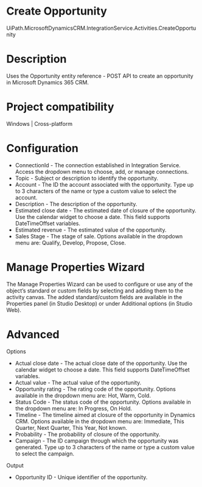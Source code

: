 ﻿# Create Opportunity

UiPath.MicrosoftDynamicsCRM.IntegrationService.Activities.CreateOpportunity

# Description

Uses the Opportunity entity reference - POST API to create an opportunity in Microsoft Dynamics 365 CRM.

# Project compatibility

Windows | Cross-platform

# Configuration

* ConnectionId - The connection established in Integration Service. Access the dropdown menu to choose, add, or manage connections.
* Topic - Subject or description to identify the opportunity.
* Account - The ID the account associated with the opportunity. Type up to 3 characters of the name or type a custom value to select the account.
* Description - The description of the opportunity.
* Estimated close date - The estimated date of closure of the opportunity. Use the calendar widget to choose a date. This field supports DateTimeOffset variables.
* Estimated revenue - The estimated value of the opportunity.
* Sales Stage - The stage of sale. Options available in the dropdown menu are: Qualify, Develop, Propose, Close.

# Manage Properties Wizard

The Manage Properties Wizard can be used to configure or use any of the object’s
                standard or custom fields by selecting and adding them to the activity canvas. The
                added standard/custom fields are available in the Properties panel (in Studio
                Desktop) or under Additional options (in Studio Web).

# Advanced

Options

* Actual close date - The actual close date of the opportunity. Use the calendar widget to choose a date. This field supports DateTimeOffset variables.
* Actual value - The actual value of the opportunity.
* Opportunity rating - The rating code of the opportunity. Options available in the dropdown menu are: Hot, Warm, Cold.
* Status Code - The status code of the opportunity. Options available in the dropdown menu are: In Progress, On Hold.
* Timeline - The timeline aimed at closure of the opportunity in Dynamics CRM. Options available in the dropdown menu are: Immediate, This Quarter, Next Quarter, This Year, Not known.
* Probability - The probability of closure of the opportunity.
* Campaign - The ID campaign through which the opportunity was generated. Type up to 3 characters of the name or type a custom value to select the campaign.

Output

* Opportunity ID - Unique identifier of the opportunity.
